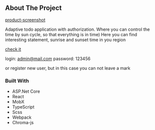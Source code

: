 <!-- ABOUT THE PROJECT -->
## About The Project

[product-screenshot](https://todotestapp.xyz)

Adaptive todo application with authorization. Where you can control the time by sun cycle, so that everything is in time)
Here you can find interesting statement, sunrise and sunset time in you region

[check it](https://todotestapp.xyz)

login: admin@mail.com
password: 123456

or register new user, but in this case you can not leave a mark

### Built With

* ASP.Net Core
* React
* MobX
* TypeScript
* Scss
* Webpack
* Chroma-js


<!-- MARKDOWN LINKS & IMAGES -->
[product-screenshot]: images/todoIcon.jpg
